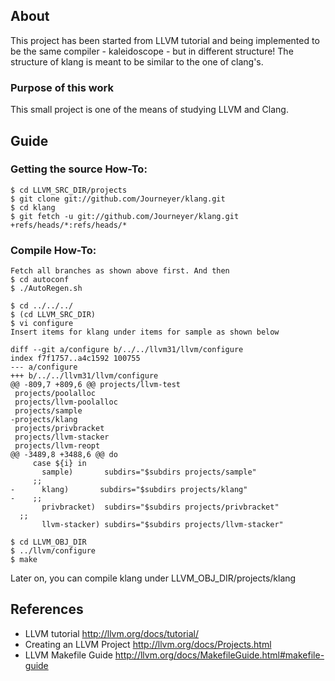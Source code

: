 
## About
This project has been started from LLVM tutorial and being implemented to be the same compiler - kaleidoscope - but in different structure!
The structure of klang is meant to be similar to the one of clang's.

### Purpose of this work
This small project is one of the means of studying LLVM and Clang.

## Guide
### Getting the source How-To:

```
$ cd LLVM_SRC_DIR/projects
$ git clone git://github.com/Journeyer/klang.git
$ cd klang
$ git fetch -u git://github.com/Journeyer/klang.git +refs/heads/*:refs/heads/*
```

### Compile How-To:

```
Fetch all branches as shown above first. And then
$ cd autoconf
$ ./AutoRegen.sh
```

```
$ cd ../../../
$ (cd LLVM_SRC_DIR)
$ vi configure
Insert items for klang under items for sample as shown below
```

```
diff --git a/configure b/../../llvm31/llvm/configure
index f7f1757..a4c1592 100755
--- a/configure
+++ b/../../llvm31/llvm/configure
@@ -809,7 +809,6 @@ projects/llvm-test
 projects/poolalloc
 projects/llvm-poolalloc
 projects/sample
-projects/klang
 projects/privbracket
 projects/llvm-stacker
 projects/llvm-reopt
@@ -3489,8 +3488,6 @@ do
     case ${i} in
       sample)       subdirs="$subdirs projects/sample"
     ;;
-      klang)       subdirs="$subdirs projects/klang"
-    ;;
       privbracket)  subdirs="$subdirs projects/privbracket"
  ;;
       llvm-stacker) subdirs="$subdirs projects/llvm-stacker"
```

```
$ cd LLVM_OBJ_DIR
$ ../llvm/configure
$ make
```

Later on, you can compile klang under LLVM_OBJ_DIR/projects/klang


## References
- LLVM tutorial               http://llvm.org/docs/tutorial/
- Creating an LLVM Project    http://llvm.org/docs/Projects.html
- LLVM Makefile Guide         http://llvm.org/docs/MakefileGuide.html#makefile-guide

